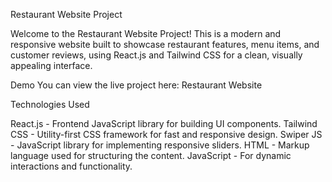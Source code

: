 Restaurant Website Project

Welcome to the Restaurant Website Project! This is a modern and responsive website built to showcase restaurant features, menu items, and customer reviews, using React.js and Tailwind CSS for a clean, visually appealing interface.

Demo
You can view the live project here: Restaurant Website

Technologies Used

React.js - Frontend JavaScript library for building UI components.
Tailwind CSS - Utility-first CSS framework for fast and responsive design.
Swiper JS - JavaScript library for implementing responsive sliders.
HTML - Markup language used for structuring the content.
JavaScript - For dynamic interactions and functionality.
